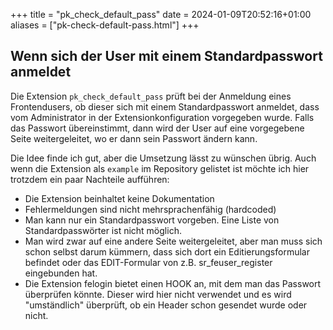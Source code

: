+++
title = "pk_check_default_pass"
date = 2024-01-09T20:52:16+01:00
aliases = ["pk-check-default-pass.html"]
+++

## Wenn sich der User mit einem Standardpasswort anmeldet

Die Extension `pk_check_default_pass` prüft bei der Anmeldung eines Frontendusers, ob dieser sich mit einem Standardpasswort anmeldet, dass vom Administrator in der Extensionkonfiguration vorgegeben wurde. Falls das Passwort übereinstimmt, dann wird der User auf eine vorgegebene Seite weitergeleitet, wo er dann sein Passwort ändern kann.

Die Idee finde ich gut, aber die Umsetzung lässt zu wünschen übrig. Auch wenn die Extension als `example` im Repository gelistet ist möchte ich hier trotzdem ein paar Nachteile aufführen:

- Die Extension beinhaltet keine Dokumentation
- Fehlermeldungen sind nicht mehrsprachenfähig (hardcoded)
- Man kann nur ein Standardpasswort vorgeben. Eine Liste von Standardpasswörter ist nicht möglich.
- Man wird zwar auf eine andere Seite weitergeleitet, aber man muss sich schon selbst darum kümmern, dass sich dort ein Editierungsformular befindet oder das EDIT-Formular von z.B. sr_feuser_register eingebunden hat.
- Die Extension felogin bietet einen HOOK an, mit dem man das Passwort überprüfen könnte. Dieser wird hier nicht verwendet und es wird "umständlich" überprüft, ob ein Header schon gesendet wurde oder nicht.
